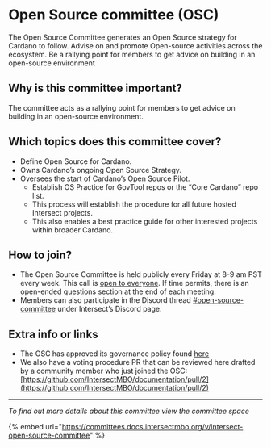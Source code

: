 # Open Source committee (OSC)

The Open Source Committee generates an Open Source strategy for Cardano to follow. Advise on and promote Open-source activities across the ecosystem.  Be a rallying point for members to get advice on building in an open-source environment

## Why is this committee important?

The committee acts as a rallying point for members to get advice on building in an open-source environment.&#x20;

## Which topics does this committee cover?

* Define Open Source for Cardano.
* Owns Cardano’s ongoing Open Source Strategy.
* Oversees the start of Cardano’s Open Source Pilot.
  * Establish OS Practice for GovTool repos or the “Core Cardano” repo list.
  * This process will establish the procedure for all future hosted Intersect projects.
  * This also enables a best practice guide for other interested projects within broader Cardano.

## How to join?

* The  Open Source Committee is held publicly every Friday at 8-9 am PST every week. This call is [open to everyone](https://meet.google.com/eeb-qjbx-agw). If time permits, there is an open-ended questions section at the end of each meeting.
* Members can also participate in the Discord thread [#open-source-committee](https://discord.gg/M2araNgv) under Intersect’s Discord page.

## Extra info or links

* The OSC has approved its governance policy found [here](https://intersect.gitbook.io/open-source-committee/policies/governance)
* We also have a voting procedure PR that can be reviewed here drafted by a community member who just joined the OSC:  [https://github.com/IntersectMBO/documentation/pull/2](https://github.com/IntersectMBO/documentation/pull/2)

***

_To find out more details about this committee view the committee space_

{% embed url="https://committees.docs.intersectmbo.org/v/intersect-open-source-committee" %}

